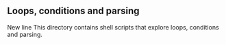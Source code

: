 ## Loops, conditions and parsing
New line
This directory contains shell scripts that explore loops, conditions and parsing.